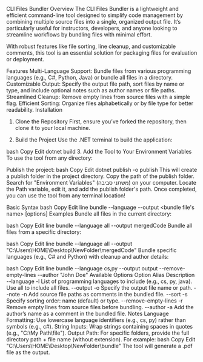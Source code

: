 CLI Files Bundler
Overview
The CLI Files Bundler is a lightweight and efficient command-line tool designed to simplify code management by combining multiple source files into a single, organized output file. It’s particularly useful for instructors, developers, and anyone looking to streamline workflows by bundling files with minimal effort.

With robust features like file sorting, line cleanup, and customizable comments, this tool is an essential solution for packaging files for evaluation or deployment.

Features
Multi-Language Support: Bundle files from various programming languages (e.g., C#, Python, Java) or bundle all files in a directory.
Customizable Output: Specify the output file path, sort files by name or type, and include optional notes such as author names or file paths.
Streamlined Cleanup: Remove empty lines from source files with a simple flag.
Efficient Sorting: Organize files alphabetically or by file type for better readability.
Installation
1. Clone the Repository
First, ensure you’ve forked the repository, then clone it to your local machine.

2. Build the Project
Use the .NET terminal to build the application:

bash
Copy
Edit
dotnet build
3. Add the Tool to Your Environment Variables
To use the tool from any directory:

Publish the project:
bash
Copy
Edit
dotnet publish -o publish
This will create a publish folder in the project directory.
Copy the path of the publish folder.
Search for "Environment Variables" (משתני סביבה) on your computer.
Locate the Path variable, edit it, and add the publish folder's path.
Once completed, you can use the tool from any terminal location!

Basic Syntax
bash
Copy
Edit
line bundle --language <languages> --output <bundle file's name> [options]
Examples
Bundle all files in the current directory:

bash
Copy
Edit
line bundle --language all --output mergedCode
Bundle all files from a specific directory:

bash
Copy
Edit
line bundle --language all --output "C:\Users\HOME\Desktop\NewFolder\mergedCode"
Bundle specific languages (e.g., C# and Python) with cleanup and author details:

bash
Copy
Edit
line bundle --language cs,py --output output --remove-empty-lines --author "John Doe"
Available Options
Option	Alias	Description
--language	-l	List of programming languages to include (e.g., cs, py, java). Use all to include all files.
--output	-o	Specify the output file name or path.
--note	-n	Add source file paths as comments in the bundled file.
--sort	-s	Specify sorting order: name (default) or type.
--remove-empty-lines	-r	Remove empty lines from source files before bundling.
--author	-a	Add the author’s name as a comment in the bundled file.
Notes
Language Formatting: Use lowercase language identifiers (e.g., cs, py) rather than symbols (e.g., c#).
String Inputs: Wrap strings containing spaces in quotes (e.g., "C:\My Path\file").
Output Path: For specific folders, provide the full directory path + file name (without extension). For example:
bash
Copy
Edit
"C:\Users\HOME\Desktop\NewFolder\bundle"
The tool will generate a .pdf file as the output.

